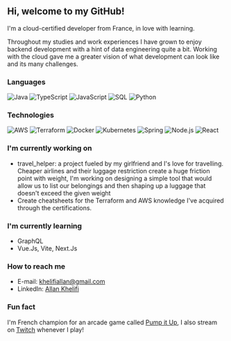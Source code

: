 ## Hi, welcome to my GitHub!

I'm a cloud-certified developer from France, in love with learning.

Throughout my studies and work experiences I have grown to enjoy backend development with a hint of data engineering quite a bit. Working with the cloud gave me a greater vision of what development can look like and its many challenges.

### Languages

![Java](https://img.shields.io/badge/-Java-000?&logo=Java&logoColor=007396)
![TypeScript](https://img.shields.io/badge/-TypeScript-000?&logo=TypeScript)
![JavaScript](https://img.shields.io/badge/-JavaScript-000?&logo=JavaScript)
![SQL](https://img.shields.io/badge/-SQL-000?&logo=MySQL)
![Python](https://img.shields.io/badge/-Python-000?&logo=Python)

### Technologies

![AWS](https://img.shields.io/badge/-AWS-000?&logo=Amazon-AWS&logoColor=F90)
![Terraform](https://img.shields.io/badge/Terraform-000?style=flat&logo=terraform)
![Docker](https://img.shields.io/badge/-Docker-000?&logo=Docker)
![Kubernetes](https://img.shields.io/badge/-Kubernetes-000?&logo=Kubernetes)
![Spring](https://img.shields.io/badge/-Spring-000?&logo=Spring)
![Node.js](https://img.shields.io/badge/-Node.js-000?&logo=node.js)
![React](https://img.shields.io/badge/-React-000?&logo=React)

### I'm currently working on

- travel_helper: a project fueled by my girlfriend and I's love for travelling. Cheaper airlines and their luggage restriction create a huge friction point with weight, I'm working on designing a simple tool that would allow us to list our belongings and then shaping up a luggage that doesn't exceed the given weight
- Create cheatsheets for the Terraform and AWS knowledge I've acquired through the certifications.

### I'm currently learning

- GraphQL
- Vue.Js, Vite, Next.Js

### How to reach me

- E-mail: khelifiallan@gmail.com
- LinkedIn: [Allan Khelifi](https://www.linkedin.com/in/allan-khelifi/)

### Fun fact

I'm French champion for an arcade game called [Pump it Up](https://www.youtube.com/watch?v=YItrK-GbTJY), I also stream on [Twitch](https://twitch.tv/pearly2) whenever I play!

<!--
**illuminoir/illuminoir** is a ✨ _special_ ✨ repository because its `README.md` (this file) appears on your GitHub profile.

Here are some ideas to get you started:

- 🔭 I’m currently working on ...
- 🌱 I’m currently learning ...
- 👯 I’m looking to collaborate on ...
- 🤔 I’m looking for help with ...
- 💬 Ask me about ...
- 📫 How to reach me: ...
- 😄 Pronouns: ...
- ⚡ Fun fact: ...
-->

